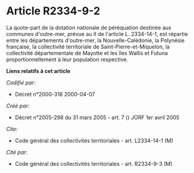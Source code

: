 # Article R2334-9-2

La quote-part de la dotation nationale de péréquation destinée aux communes d'outre-mer, prévue au II de l'article L.
2334-14-1, est répartie entre les départements d'outre-mer, la Nouvelle-Calédonie, la Polynésie française, la collectivité
territoriale de Saint-Pierre-et-Miquelon, la collectivité départementale de Mayotte et les îles Wallis et Futuna
proportionnellement à leur population respective.

**Liens relatifs à cet article**

_Codifié par_:

  - Décret n°2000-318 2000-04-07

_Créé par_:

  - Décret n°2005-298 du 31 mars 2005 - art. 7 () JORF 1er avril 2005

_Cite_:

  - Code général des collectivités territoriales - art. L2334-14-1 (M)

_Cité par_:

  - Code général des collectivités territoriales - art. R2334-9-3 (M)
